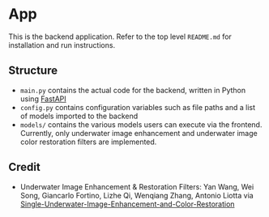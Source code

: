 # App
This is the backend application. Refer to the top level ```README.md``` for
installation and run instructions.

## Structure
- `main.py` contains the actual code for the backend, written in Python using
[FastAPI](https://fastapi.tiangolo.com/)
- `config.py` contains configuration variables such as file paths and a list of
models imported to the backend
- `models/` contains the various models users can execute via the frontend.
Currently, only underwater image enhancement and underwater image color restoration
filters are implemented.

## Credit
- Underwater Image Enhancement & Restoration Filters: Yan Wang, Wei Song, Giancarlo
Fortino, Lizhe Qi, Wenqiang Zhang, Antonio Liotta via
[Single-Underwater-Image-Enhancement-and-Color-Restoration](https://github.com/wangyanckxx/Single-Underwater-Image-Enhancement-and-Color-Restoration)
